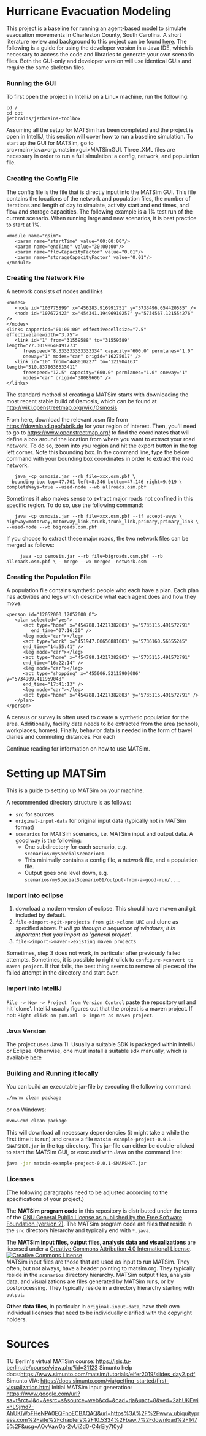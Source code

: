 # Hurricane Evacuation Modeling
This project is a baseline for running an agent-based model to simulate evacuation movements in Charleston County, South Carolina. A short literature review and background to this project can be found [here](https://github.com/taiyangie/MATSim/blob/master/Hurricane_Evac.pdf). The following is a guide for using the developer version in a Java IDE, which is necessary to access the code and libraries to generate your own scenario files. Both the GUI-only and developer version will use identical GUIs and require the same skeleton files.

### Running the GUI
To first open the project in IntelliJ on a Linux machine, run the following:
```
cd / 
cd opt
jetbrains/jetbrains-toolbox
```

Assuming all the setup for MATSim has been completed and the project is open in IntelliJ, this section will cover how to run a baseline simulation. To start up the GUI for MATSim, go to src>main>java>org.matsim>gui>MATSimGUI. Three .XML files are necessary in order to run a full simulation: a config, network, and population file. 

### Creating the Config File

The config file is the file that is directly input into the MATSim GUI. This file contains the locations of the network and population files, the number of iterations and length of day to simulate, activity start and end times, and flow and storage capacities. The following example is a 1% test run of the current scenario. When running large and new scenarios, it is best practice to start at 1%.
```
<module name="qsim">
   <param name="startTime" value="00:00:00"/>
   <param name="endTime" value="30:00:00"/>
   <param name="flowCapacityFactor" value="0.01"/>
   <param name="storageCapacityFactor" value="0.01"/>
</module>
```

### Creating the Network File

A network consists of nodes and links
```
<nodes>
   <node id="103775899" x="456283.916991751" y="5733496.654420585" />
   <node id="107672423" x="454341.19496910257" y="5734567.121554276" />
</nodes>
<links capperiod="01:00:00" effectivecellsize="7.5" effectivelanewidth="3.75">
   <link id="1" from="31559588" to="31559589" length="77.30198648491773"
      freespeed="8.333333333333334" capacity="600.0" permlanes="1.0"
      oneway="1" modes="car" origid="16275017" />
   <link id="10" from="448010227" to="121904163" length="510.8378636333411"
      freespeed="12.5" capacity="600.0" permlanes="1.0" oneway="1"
      modes="car" origid="38089606" />
</links>
```
The standard method of creating a MATSim starts with downloading the most recent stable build of Osmosis, which can be found at http://wiki.openstreetmap.org/wiki/Osmosis

From here, download the relevant .osm file from https://download.geofabrik.de for your region of interest. Then, you'll need to go to https://www.openstreetmap.org/ to find the coordinates that will define a box around the location from where you want to extract your road network. To do so, zoom into you region and hit the export button in the top left corner. Note this bounding box. In the command line, type the below command with your bounding box coordinates in order to extract the road network.

```
   java -cp osmosis.jar --rb file=xxx.osm.pbf \
--bounding-box top=47.701 left=8.346 bottom=47.146 right=9.019 \ completeWays=true --used-node --wb allroads.osm.pbf
```             

Sometimes it also makes sense to extract major roads not confined in this specific region. To do so, use the following command:

```
   java -cp osmosis.jar --rb file=xxx.osm.pbf --tf accept-ways \ highway=motorway,motorway_link,trunk,trunk_link,primary,primary_link \ --used-node --wb bigroads.osm.pbf
```

If you choose to extract these major roads, the two network files can be merged as follows:

```
     java -cp osmosis.jar --rb file=bigroads.osm.pbf --rb allroads.osm.pbf \ --merge --wx merged -network.osm
```

### Creating the Population File

A population file contains synthetic people who each have a plan. Each plan has activities and legs which describe what each agent does and how they move.

```
<person id="12052000_12052000_0">
   <plan selected="yes">
      <act type="home" x="454788.14217382803" y="5735115.491572791"
         end_time="07:16:20" />
      <leg mode="car"></leg>
      <act type="work" x="451947.00656881003" y="5736160.56555245"
      end_time="14:55:41" />
      <leg mode="car"></leg>
      <act type="home" x="454788.14217382803" y="5735115.491572791"
      end_time="16:22:14" />
      <leg mode="car"></leg>
      <act type="shopping" x="455006.52115909086" y="5734909.411959048"
      end_time="17:41:13" />
      <leg mode="car"></leg>
      <act type="home" x="454788.14217382803" y="5735115.491572791" />
   </plan>
</person>
```

A census or survey is often used to create a synthetic population for the area. Additionally, facility data needs to be extracted from the area (schools, workplaces, homes). Finally, behavior data is needed in the form of travel diaries and commuting distances. For each 

Continue reading for information on how to use MATSim.

# Setting up MATSim

This is a guide to setting up MATSim on your machine.

A recommended directory structure is as follows:
* `src` for sources
* `original-input-data` for original input data (typically not in MATSim format)
* `scenarios` for MATSim scenarios, i.e. MATSim input and output data.  A good way is the following:
  * One subdirectory for each scenario, e.g. `scenarios/mySpecialScenario01`.
  * This minimally contains a config file, a network file, and a population file.
  * Output goes one level down, e.g. `scenarios/mySpecialScenario01/output-from-a-good-run/...`.
  
  
### Import into eclipse

1. download a modern version of eclipse. This should have maven and git included by default.
1. `file->import->git->projects from git->clone URI` and clone as specified above.  _It will go through a 
sequence of windows; it is important that you import as 'general project'._
1. `file->import->maven->existing maven projects`

Sometimes, step 3 does not work, in particular after previously failed attempts.  Sometimes, it is possible to
right-click to `configure->convert to maven project`.  If that fails, the best thing seems to remove all 
pieces of the failed attempt in the directory and start over.

### Import into IntelliJ

`File -> New -> Project from Version Control` paste the repository url and hit 'clone'. IntelliJ usually figures out
that the project is a maven project. If not: `Right click on pom.xml -> import as maven project`.

### Java Version

The project uses Java 11. Usually a suitable SDK is packaged within IntelliJ or Eclipse. Otherwise, one must install a 
suitable sdk manually, which is available [here](https://openjdk.java.net/)

### Building and Running it locally

You can build an executable jar-file by executing the following command:

```sh
./mvnw clean package
```

or on Windows:

```sh
mvnw.cmd clean package
```

This will download all necessary dependencies (it might take a while the first time it is run) and create a file `matsim-example-project-0.0.1-SNAPSHOT.jar` in the top directory. This jar-file can either be double-clicked to start the MATSim GUI, or executed with Java on the command line:

```sh
java -jar matsim-example-project-0.0.1-SNAPSHOT.jar
```



### Licenses
(The following paragraphs need to be adjusted according to the specifications of your project.)

The **MATSim program code** in this repository is distributed under the terms of the [GNU General Public License as published by the Free Software Foundation (version 2)](https://www.gnu.org/licenses/old-licenses/gpl-2.0.en.html). The MATSim program code are files that reside in the `src` directory hierarchy and typically end with `*.java`.

The **MATSim input files, output files, analysis data and visualizations** are licensed under a <a rel="license" href="http://creativecommons.org/licenses/by/4.0/">Creative Commons Attribution 4.0 International License</a>.
<a rel="license" href="http://creativecommons.org/licenses/by/4.0/"><img alt="Creative Commons License" style="border-width:0" src="https://i.creativecommons.org/l/by/4.0/80x15.png" /></a><br /> MATSim input files are those that are used as input to run MATSim. They often, but not always, have a header pointing to matsim.org. They typically reside in the `scenarios` directory hierarchy. MATSim output files, analysis data, and visualizations are files generated by MATSim runs, or by postprocessing.  They typically reside in a directory hierarchy starting with `output`.

**Other data files**, in particular in `original-input-data`, have their own individual licenses that need to be individually clarified with the copyright holders.



# Sources
TU Berlin's virtual MATSim course: https://isis.tu-berlin.de/course/view.php?id=31123
Simunto help docs:https://www.simunto.com/matsim/tutorials/eifer2019/slides_day2.pdf
Simunto VIA: https://docs.simunto.com/via/getting-started/first-visualization.html
Initial MATSim input generation: https://www.google.com/url?sa=t&rct=j&q=&esrc=s&source=web&cd=&cad=rja&uact=8&ved=2ahUKEwixnLSjmd7-AhUKlWoFHeNPA0EQFnoECBAQAQ&url=https%3A%2F%2Fwww.ubiquitypress.com%2Fsite%2Fchapters%2F10.5334%2Fbaw.7%2Fdownload%2F1475%2F&usg=AOvVaw0a-2vUiZd0-C4rEiy7t0yJ


